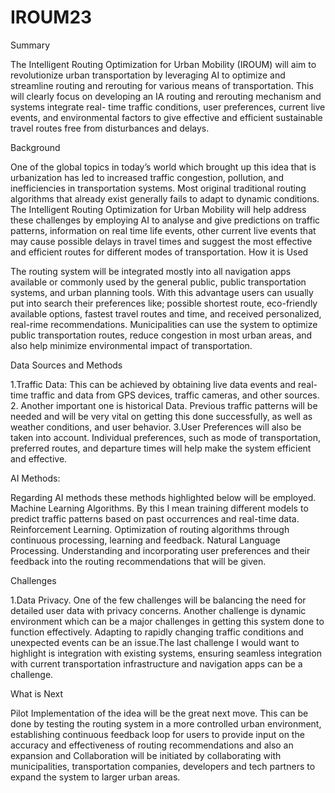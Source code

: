 # IROUM23
Summary

The Intelligent Routing Optimization for Urban Mobility (IROUM) will aim to revolutionize urban transportation by leveraging AI to optimize and streamline routing and rerouting for various means of transportation. This will clearly focus on developing an IA routing and rerouting mechanism and systems integrate real- time traffic conditions, user preferences, current live events, and environmental factors to give effective and efficient sustainable travel routes free from disturbances and delays. 

Background

One of the global topics in today’s world which brought up this idea that is urbanization has led to increased traffic congestion, pollution, and inefficiencies in transportation systems. Most original traditional routing algorithms that already exist generally fails to adapt to dynamic conditions. The Intelligent Routing Optimization for Urban Mobility will help address these challenges by employing AI to analyse and give predictions on traffic patterns, information on real time life events, other current live events that may cause possible delays in travel times and suggest the most effective and efficient routes for different modes of transportation.
How it is Used

The routing system will be integrated mostly into all navigation apps available or commonly used by the general public, public transportation systems, and urban planning tools. With this advantage users can usually put into search their preferences like; possible shortest route, eco-friendly available options, fastest travel routes and time, and received personalized, real-rime recommendations. Municipalities can use the system to optimize public transportation routes, reduce congestion in most urban areas, and also help minimize environmental impact of transportation.

Data Sources and Methods

1.Traffic Data: This can be achieved by obtaining live data events and real-time traffic  and data from GPS devices, traffic cameras, and other sources.
2. Another important one is historical Data. Previous traffic patterns will be needed and will be very vital on getting this done successfully, as well as weather conditions, and user behavior.
3.User Preferences will also be taken into account. Individual preferences, such as mode of transportation, preferred routes, and departure times will help make the system efficient and effective.



AI Methods:

Regarding AI methods these methods highlighted below will be employed. 
Machine Learning Algorithms. By this I mean training different models to predict traffic patterns based on past occurrences and real-time data.
Reinforcement Learning. Optimization of routing algorithms through continuous processing, learning and feedback.
Natural Language Processing. Understanding and incorporating user preferences and their feedback into the routing recommendations that will be given.

Challenges

1.Data Privacy. One of the few challenges will be balancing the need for detailed user data with privacy concerns. Another challenge is dynamic environment which can be a major challenges in getting this system done to function effectively. Adapting to rapidly changing traffic conditions and unexpected events can be an issue.The last challenge I would want to highlight is integration with existing systems, ensuring seamless integration with current transportation infrastructure and navigation apps can be a challenge.

What is Next

Pilot Implementation of the idea will be the great next move. This can be done by testing the routing system in a more controlled urban environment, establishing continuous feedback loop for users to provide input on the accuracy and effectiveness of routing recommendations and also an expansion and Collaboration will be initiated by collaborating with municipalities, transportation companies, developers and tech partners to expand the system to larger urban areas.
 
